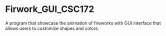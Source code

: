 # Firwork_GUI_CSC172
A program that showcase the animation of fireworks with GUI interface that allows users to customize shapes and colors. 
